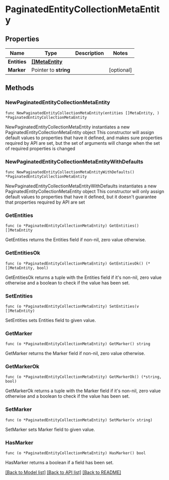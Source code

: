 # PaginatedEntityCollectionMetaEntity

## Properties

Name | Type | Description | Notes
------------ | ------------- | ------------- | -------------
**Entities** | [**[]MetaEntity**](MetaEntity.md) |  | 
**Marker** | Pointer to **string** |  | [optional] 

## Methods

### NewPaginatedEntityCollectionMetaEntity

`func NewPaginatedEntityCollectionMetaEntity(entities []MetaEntity, ) *PaginatedEntityCollectionMetaEntity`

NewPaginatedEntityCollectionMetaEntity instantiates a new PaginatedEntityCollectionMetaEntity object
This constructor will assign default values to properties that have it defined,
and makes sure properties required by API are set, but the set of arguments
will change when the set of required properties is changed

### NewPaginatedEntityCollectionMetaEntityWithDefaults

`func NewPaginatedEntityCollectionMetaEntityWithDefaults() *PaginatedEntityCollectionMetaEntity`

NewPaginatedEntityCollectionMetaEntityWithDefaults instantiates a new PaginatedEntityCollectionMetaEntity object
This constructor will only assign default values to properties that have it defined,
but it doesn't guarantee that properties required by API are set

### GetEntities

`func (o *PaginatedEntityCollectionMetaEntity) GetEntities() []MetaEntity`

GetEntities returns the Entities field if non-nil, zero value otherwise.

### GetEntitiesOk

`func (o *PaginatedEntityCollectionMetaEntity) GetEntitiesOk() (*[]MetaEntity, bool)`

GetEntitiesOk returns a tuple with the Entities field if it's non-nil, zero value otherwise
and a boolean to check if the value has been set.

### SetEntities

`func (o *PaginatedEntityCollectionMetaEntity) SetEntities(v []MetaEntity)`

SetEntities sets Entities field to given value.


### GetMarker

`func (o *PaginatedEntityCollectionMetaEntity) GetMarker() string`

GetMarker returns the Marker field if non-nil, zero value otherwise.

### GetMarkerOk

`func (o *PaginatedEntityCollectionMetaEntity) GetMarkerOk() (*string, bool)`

GetMarkerOk returns a tuple with the Marker field if it's non-nil, zero value otherwise
and a boolean to check if the value has been set.

### SetMarker

`func (o *PaginatedEntityCollectionMetaEntity) SetMarker(v string)`

SetMarker sets Marker field to given value.

### HasMarker

`func (o *PaginatedEntityCollectionMetaEntity) HasMarker() bool`

HasMarker returns a boolean if a field has been set.


[[Back to Model list]](../README.md#documentation-for-models) [[Back to API list]](../README.md#documentation-for-api-endpoints) [[Back to README]](../README.md)


